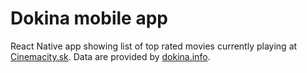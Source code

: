# Dokina mobile app
React Native app showing list of top rated movies currently playing at [Cinemacity.sk](http://cinemacity.sk). Data are provided by [dokina.info](http://dokina.info).